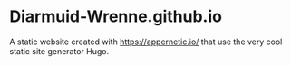# Diarmuid-Wrenne.github.io
A static website created with https://appernetic.io/ that use the very cool static site generator Hugo.
